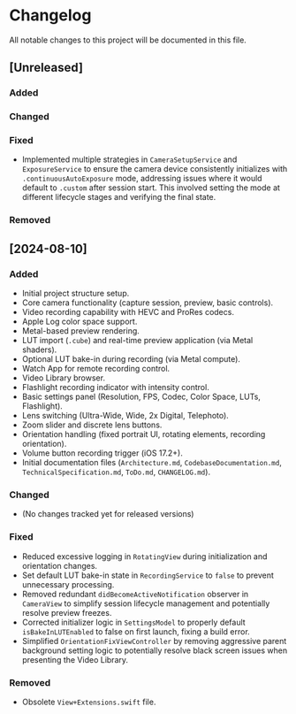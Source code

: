 # Changelog

All notable changes to this project will be documented in this file.

## [Unreleased]

### Added

### Changed

### Fixed

*   Implemented multiple strategies in `CameraSetupService` and `ExposureService` to ensure the camera device consistently initializes with `.continuousAutoExposure` mode, addressing issues where it would default to `.custom` after session start. This involved setting the mode at different lifecycle stages and verifying the final state.

### Removed

## [2024-08-10]

### Added

*   Initial project structure setup.
*   Core camera functionality (capture session, preview, basic controls).
*   Video recording capability with HEVC and ProRes codecs.
*   Apple Log color space support.
*   Metal-based preview rendering.
*   LUT import (`.cube`) and real-time preview application (via Metal shaders).
*   Optional LUT bake-in during recording (via Metal compute).
*   Watch App for remote recording control.
*   Video Library browser.
*   Flashlight recording indicator with intensity control.
*   Basic settings panel (Resolution, FPS, Codec, Color Space, LUTs, Flashlight).
*   Lens switching (Ultra-Wide, Wide, 2x Digital, Telephoto).
*   Zoom slider and discrete lens buttons.
*   Orientation handling (fixed portrait UI, rotating elements, recording orientation).
*   Volume button recording trigger (iOS 17.2+).
*   Initial documentation files (`Architecture.md`, `CodebaseDocumentation.md`, `TechnicalSpecification.md`, `ToDo.md`, `CHANGELOG.md`).

### Changed

*   (No changes tracked yet for released versions)

### Fixed

*   Reduced excessive logging in `RotatingView` during initialization and orientation changes.
*   Set default LUT bake-in state in `RecordingService` to `false` to prevent unnecessary processing.
*   Removed redundant `didBecomeActiveNotification` observer in `CameraView` to simplify session lifecycle management and potentially resolve preview freezes.
*   Corrected initializer logic in `SettingsModel` to properly default `isBakeInLUTEnabled` to false on first launch, fixing a build error.
*   Simplified `OrientationFixViewController` by removing aggressive parent background setting logic to potentially resolve black screen issues when presenting the Video Library.

### Removed

*   Obsolete `View+Extensions.swift` file.
